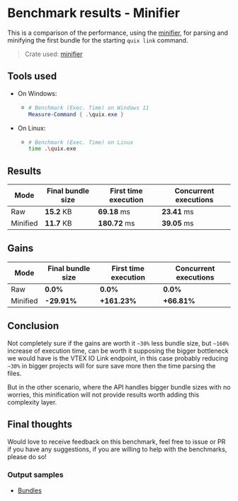 # Benchmark results - Minifier

This is a comparison of the performance, using the [minifier](https://crates.io/crates/minifier), for parsing and minifying the first bundle for the starting `quix link` command.

> Crate used: [minifier](https://crates.io/crates/minifier)

## Tools used

- On Windows:

  - ```powershell
    # Benchmark (Exec. Time) on Windows 11
    Measure-Command { .\quix.exe }
    ```

- On Linux:

  - ```sh
    # Benchmark (Exec. Time) on Linux
    time .\quix.exe
    ```

## Results

| Mode     | Final bundle size | First time execution | Concurrent executions |
| -------- | ----------------- | -------------------- | --------------------- |
| Raw      | **15.2** KB       | **69.18** ms         | **23.41** ms          |
| Minified | **11.7** KB       | **180.72** ms        | **39.05** ms          |

## Gains

| Mode     | Final bundle size | First time execution | Concurrent executions |
| -------- | ----------------- | -------------------- | --------------------- |
| Raw      | **0.0%**          | **0.0%**             | **0.0%**              |
| Minified | **-29.91%**       | **+161.23%**         | **+66.81%**           |

## Conclusion

Not completely sure if the gains are worth it `~30%` less bundle size, but `~160%` increase of execution time, can be worth it supposing the bigger bottleneck we would have is the VTEX IO Link endpoint, in this case probably reducing `~30%` in bigger projects will for sure save more then the time parsing the files.

But in the other scenario, where the API handles bigger bundle sizes with no worries, this minification will not provide results worth adding this complexity layer.

## Final thoughts

Would love to receive feedback on this benchmark, feel free to issue or PR if you have any suggestions, if you are willing to help with the benchmarks, please do so!

### Output samples

- [Bundles](.)
